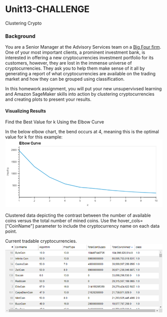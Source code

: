 # Unit13-CHALLENGE

Clustering Crypto

### Background

You are a Senior Manager at the Advisory Services team on a [Big Four firm](https://en.wikipedia.org/wiki/Big_Four_accounting_firms). One of your most important clients, a prominent investment bank, is interested in offering a new cryptocurrencies investment portfolio for its customers, however, they are lost in the immense universe of cryptocurrencies. They ask you to help them make sense of it all by generating a report of what cryptocurrencies are available on the trading market and how they can be grouped using classification.

In this homework assignment, you will put your new unsupervivsed learning and Amazon SageMaker skills into action by clustering cryptocurrencies and creating plots to present your results.

#### Visualizing Results

Find the Best Value for k Using the Elbow Curve

In the below elbow chart, the bend occurs at 4, meaning this is the optimal value for k for this example:
![ElbowCurve](https://github.com/Springe09/Unit13-CHALLENGE/blob/main/images/ElbowCurve.png)

Clustered data depicting the contrast between the number of available coins versus the total number of mined coins. Use the hover_cols=["CoinName"] parameter to include the cryptocurrency name on each data point.



Current tradable cryptocurrencies. 
![TableofCryptocurrencies](https://github.com/Springe09/Unit13-CHALLENGE/blob/main/images/TableofCryptocurrencies.PNG)







